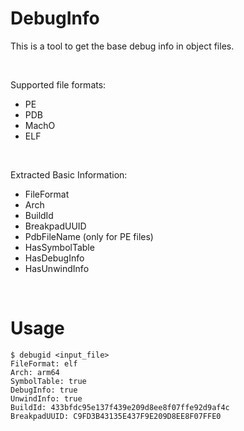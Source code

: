 # DebugInfo

This is a tool to get the base debug info in object files.

​         

Supported file formats:
* PE
* PDB
* MachO
* ELF

​      

Extracted Basic Information:
* FileFormat
* Arch
* BuildId
* BreakpadUUID
* PdbFileName (only for PE files)
* HasSymbolTable
* HasDebugInfo
* HasUnwindInfo

​       


# Usage

```
$ debugid <input_file>
FileFormat: elf
Arch: arm64
SymbolTable: true
DebugInfo: true
UnwindInfo: true
BuildId: 433bfdc95e137f439e209d8ee8f07ffe92d9af4c
BreakpadUUID: C9FD3B43135E437F9E209D8EE8F07FFE0
```